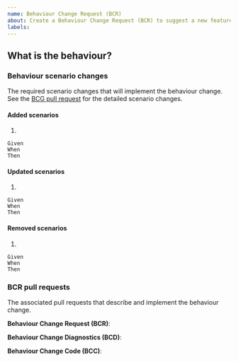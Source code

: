 ```yaml
---
name: Behaviour Change Request (BCR)
about: Create a Behaviour Change Request (BCR) to suggest a new feature or improvement
labels: 
---
```


<!-- Consider using the "[action] the [result] [by|for|of|to] a(n) [object]" syntax for the BCR title -->

## What is the behaviour?
<!-- Describe the behaviour change being requested -->


### Behaviour scenario changes
The required scenario changes that will implement the behaviour change.
See the [BCG pull request](#bcr-pull-requests) for the detailed scenario changes.

#### Added scenarios
1. 
```gherkin 
Given 
When 
Then 
```

#### Updated scenarios
1.
```gherkin 
Given 
When 
Then 
```

#### Removed scenarios
1.
```gherkin 
Given 
When 
Then 
```


### BCR pull requests
The associated pull requests that describe and implement the behaviour change.

**Behaviour Change Request (BCR)**: <!-- TODO: Add the link to the BCR pull request -->

**Behaviour Change Diagnostics (BCD)**: <!-- TODO: Add the link to the BCD pull request -->

**Behaviour Change Code (BCC)**: <!-- TODO: Add the link to the BCC pull request -->
